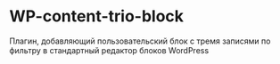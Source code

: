 # WP-content-trio-block

Плагин, добавляющий пользовательский блок с тремя записями по фильтру в стандартный редактор блоков WordPress 
